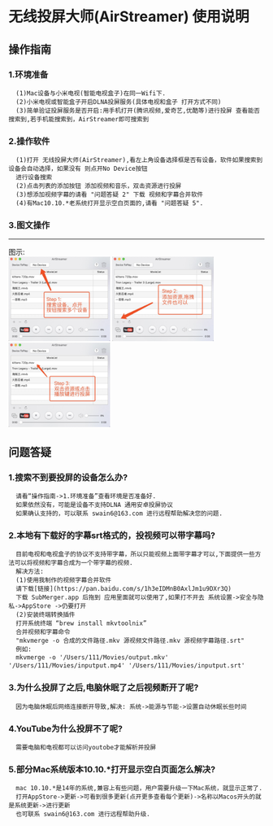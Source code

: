 # 无线投屏大师(AirStreamer) 使用说明

## 操作指南

### 1.环境准备
      (1)Mac设备与小米电视(智能电视盒子)在同一Wifi下.
      (2)小米电视或智能盒子开启DLNA投屏服务(具体电视和盒子 打开方式不同)
      (3)简单验证投屏服务是否开启:用手机打开(腾讯视频,爱奇艺,优酷等)进行投屏 查看能否搜索到,若手机能搜索到，AirStreamer即可搜索到

### 2.操作软件
      (1)打开 无线投屏大师(AirStreamer),看左上角设备选择框是否有设备，软件如果搜索到设备会自动选择，如果没有 则点开No Device按钮
      进行设备搜索
      (2)点击列表的添加按钮 添加视频和音乐，双击资源进行投屏
      (3)想添加视频字幕的请看 "问题答疑 2" 下载 视频和字幕合并软件
      (4)有Mac10.10.*老系统打开显示空白页面的,请看 "问题答疑 5".
      
### 3.图文操作 
 -------------  
 图示:  
<img src="step_1.jpg" alt="" width="200"  />
<img src="step_2.jpg" alt="" width="200"  />
<img src="step_3.jpg" alt="" width="200"  />

## 问题答疑

### 1.搜索不到要投屏的设备怎么办?
      请看“操作指南->1.环境准备”查看环境是否准备好.
      如果依然没有，可能是设备不支持DLNA 通用安卓投屏协议
      如果确认支持的，可以联系 swain6@163.com 进行远程帮助解决您的问题.

### 2.本地有下载好的字幕srt格式的，投视频可以带字幕吗? 

      目前电视和电视盒子的协议不支持带字幕，所以只能视频上面带字幕才可以,下面提供一些方法可以将视频和字幕合成为一个带字幕的视频.
      解决方法:
      (1)使用我制作的视频字幕合并软件  
      请下载[链接](https://pan.baidu.com/s/1h3eIDMnB0AxlJm1u9DXr3Q)
      下载 SubMerger.app 后拖到 应用里面就可以使用了,如果打不开去 系统设置->安全与隐私->AppStore ->仍要打开
      (2)安装终端转换插件
      打开系统终端 “brew install mkvtoolnix” 
      合并视频和字幕命令
      "mkvmerge -o 合成的文件路径.mkv 源视频文件路径.mkv 源视频字幕路径.srt"
      例如:
      mkvmerge -o '/Users/111/Movies/output.mkv' '/Users/111/Movies/inputput.mp4' '/Users/111/Movies/inputput.srt'
   
### 3.为什么投屏了之后,电脑休眠了之后视频断开了呢?
      因为电脑休眠后网络连接断开导致,解决: 系统->能源与节能->设置自动休眠长些时间

### 4.YouTube为什么投屏不了呢?
      需要电脑和电视都可以访问youtobe才能解析并投屏
      
### 5.部分Mac系统版本10.10.*打开显示空白页面怎么解决?
      mac 10.10.*是14年的系统,兼容上有些问题，用户需要升级一下Mac系统，就显示正常了.
      打开AppStore->更新->可看到很多更新(点开更多查看每个更新)->名称以Macos开头的就是系统更新->进行更新
      也可联系 swain6@163.com 进行远程帮助升级.
